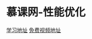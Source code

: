 # 慕课网-性能优化

[学习地址](https://coding.imooc.com/learn/list/308.html)
[免费视频地址](https://pan.baidu.com/s/1dzFg34wI65deK9CDVhFrUg)
